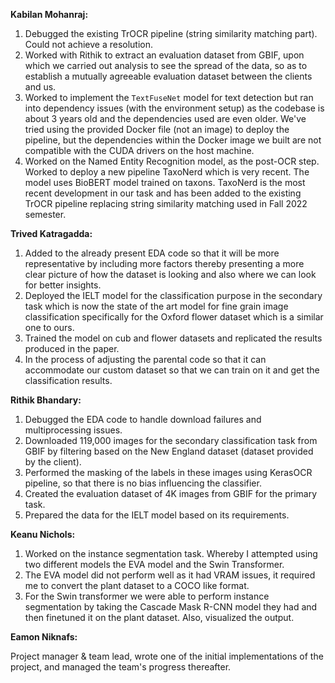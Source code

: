 **Kabilan Mohanraj:**
1.	Debugged the existing TrOCR pipeline (string similarity matching part). Could not achieve a resolution.
2.	Worked with Rithik to extract an evaluation dataset from GBIF, upon which we carried out analysis to see the spread of the data, so as to establish a mutually agreeable evaluation dataset between the clients and us.
3. Worked to implement the `TextFuseNet` model for text detection but ran into dependency issues (with the environment setup) as the codebase is about 3 years old and the dependencies used are even older. We've tried using the provided Docker file (not an image) to deploy the pipeline, but the dependencies within the Docker image we built are not compatible with the CUDA drivers on the host machine.
4. Worked on the Named Entity Recognition model, as the post-OCR step. Worked to deploy a new pipeline TaxoNerd which is very recent. The model uses BioBERT model trained on taxons. TaxoNerd is the most recent development in our task and has been added to the existing TrOCR pipeline replacing string similarity matching used in Fall 2022 semester.


**Trived Katragadda:**
1. Added to the already present EDA code so that it will be more representative by including more factors thereby presenting a more clear picture of how the dataset is looking and also where we can look for better insights.
2. Deployed the IELT model for the classification purpose in the secondary task which is now the state of the art model for fine grain image classification specifically for the Oxford flower dataset which is a similar one to ours.
3. Trained the model on cub and flower datasets and replicated the results produced in the paper.
4. In the process of adjusting the parental code so that it can accommodate our custom dataset so that we can train on it and get the classification results.


**Rithik Bhandary:**

1.	Debugged the EDA code to handle download failures and multiprocessing issues.
2.	Downloaded 119,000 images for the secondary classification task from GBIF by filtering based on the New England dataset (dataset provided by the client).
3.	Performed the masking of the labels in these images using KerasOCR pipeline, so that there is no bias influencing the classifier.
4.	Created the evaluation dataset of 4K images from GBIF for the primary task.
5.	Prepared the data for the IELT model based on its requirements.


**Keanu Nichols:** 

1. Worked on the instance segmentation task. Whereby I attempted using two different models the EVA model and the Swin Transformer. 
2. The EVA model did not perform well as it had VRAM issues, it required me to convert the plant dataset to a COCO like format. 
3. For the Swin transformer we were able to perform instance segmentation by taking the Cascade Mask R-CNN model they had and then finetuned it on the plant dataset. Also, visualized the output.

**Eamon Niknafs:**

Project manager & team lead, wrote one of the initial implementations of the project, and managed the team's progress thereafter.